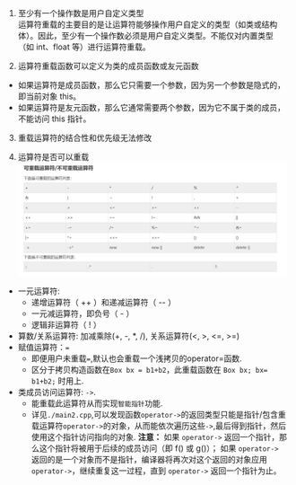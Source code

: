 1. 至少有一个操作数是用户自定义类型  
运算符重载的主要目的是让运算符能够操作用户自定义的类型（如类或结构体）。因此，至少有一个操作数必须是用户自定义类型。不能仅对内置类型（如 int、float 等）进行运算符重载。  

2. 运算符重载函数可以定义为类的成员函数或友元函数 
- 如果运算符是成员函数，那么它只需要一个参数，因为另一个参数是隐式的，即当前对象 this。  
- 如果运算符是友元函数，那么它通常需要两个参数，因为它不属于类的成员，不能访问 this 指针。  

3. 重载运算符的结合性和优先级无法修改

4. 运算符是否可以重载
![overloadfig](./asserts/fig1.png)
- 一元运算符:
    - 递增运算符（ ++ ）和递减运算符（ -- ）  
    - 一元减运算符，即负号（ - ）  
    - 逻辑非运算符（ ! ） 
- 算数/关系运算符: 加减乘除(+, -, *, /), 关系运算符(<, >, <=, >=)
- 赋值运算符：`=`
    - 即便用户未重载`=`,默认也会重载一个浅拷贝的operator=函数.
    - 区分于拷贝构造函数在`Box bx = b1+b2`，此重载函数在 `Box bx; bx= b1+b2;` 时用上.
- 类成员访问运算符: `->`. 
    - 能重载此运算符从而实现`智能指针`功能. 
    - 详见`./main2.cpp`,可以发现函数`operator->`的返回类型只能是指针/包含重载运算符`operator->`的对象，从而能依次遍历这些`->`,最后得到指针，然后使用这个指针访问指向的对象. 
      **注意：** 如果 `operator->` 返回一个指针，那么这个指针将被用于后续的成员访问（即 f() 或 g()）；  如果 `operator->` 返回的是一个对象而不是指针，编译器将再次对这个返回的对象应用 `operator->`，继续重复这一过程，直到 `operator->` 返回一个指针为止。